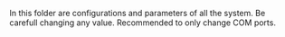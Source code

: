In this folder are configurations and parameters of all the system.
Be carefull changing any value.
Recommended to only change COM ports. 
